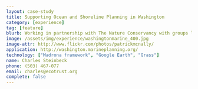```yaml
---
layout: case-study
title: Supporting Ocean and Shoreline Planning in Washington
category: [experience]
tag: [feature]
blurb: Working in partnership with The Nature Conservancy with groups like the Pacific County Marine Resource Committee to explore tradeoffs between planning objectives and build effective community engagement.
image: /assets/img/experience/washingtonmarine_400.jpg
image-attr: http://www.flickr.com/photos/patrickmcnally/
application: http://washington.marineplanning.org/
technology: ["Madrona framework", "Google Earth", "Grass"]
name: Charles Steinbeck
phone: (503) 467-077
email: charles@ecotrust.org
complete: false
---
```

	